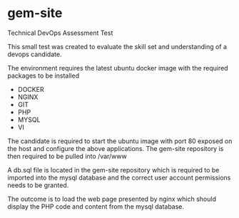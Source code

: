 # gem-site
Technical DevOps Assessment Test

This small test was created to evaluate the skill set and understanding of a devops candidate.

The environment requires the latest ubuntu docker image with the required packages to be installed

  * DOCKER
  * NGINX
  * GIT
  * PHP
  * MYSQL
  * VI
  
 The candidate is required to start the ubuntu image with port 80 exposed on the host and configure the above
 applications. The gem-site repository is then required to be pulled into /var/www
 
 A db.sql file is located in the gem-site repository which is required to be imported into the mysql database and 
 the correct user account permissions needs to be granted.
 
 The outcome is to load the web page presented by nginx which should display the PHP code and content from the mysql
 database.
